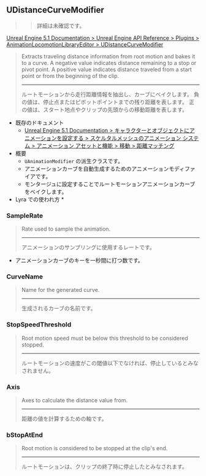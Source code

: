 ## UDistanceCurveModifier

>> 詳細は未確認です。

[Unreal Engine 5.1 Documentation > Unreal Engine API Reference > Plugins > AnimationLocomotionLibraryEditor > UDistanceCurveModifier](https://docs.unrealengine.com/5.1/en-US/API/Plugins/AnimationLocomotionLibraryEditor/UDistanceCurveModifier/)

> Extracts traveling distance information from root motion and bakes it to a curve.
> A negative value indicates distance remaining to a stop or pivot point.
> A positive value indicates distance traveled from a start point or from the beginning of the clip.
> 
> ----
> ルートモーションから走行距離情報を抽出し、カーブにベイクします。
> 負の値は、停止点またはピボットポイントまでの残り距離を表します。
> 正の値は、スタート地点やクリップの先頭からの移動距離を表します。

* 既存のドキュメント
	* [Unreal Engine 5.1 Documentation > キャラクターとオブジェクトにアニメーションを設定する > スケルタルメッシュのアニメーション システム > アニメーション アセットと機能 > 移動 > 距離マッチング]
* 概要
	* `UAnimationModifier` の派生クラスです。
	* アニメーションカーブを自動生成するためのアニメーションモディファイアです。
	* モンタージュに設定することでルートモーションアニメーションカーブをベイクします。
* Lyra での使われ方
	* 

### SampleRate

> Rate used to sample the animation.  
> 
> ----
> アニメーションのサンプリングに使用するレートです。  
* アニメーションカーブのキーを一秒間に打つ数です。

### CurveName

> Name for the generated curve.  
> 
> ----
> 生成されるカーブの名前です。  

### StopSpeedThreshold

> Root motion speed must be below this threshold to be considered stopped.  
> 
> ----
> ルートモーションの速度がこの閾値以下でなければ、停止しているとみなされません。  

### Axis

> Axes to calculate the distance value from.  
> 
> ----
> 距離の値を計算するための軸です。  

### bStopAtEnd

> Root motion is considered to be stopped at the clip's end.  
> 
> ----
> ルートモーションは、クリップの終了時に停止したとみなされます。  




[Unreal Engine 5.1 Documentation > キャラクターとオブジェクトにアニメーションを設定する > スケルタルメッシュのアニメーション システム > アニメーション アセットと機能 > 移動 > 距離マッチング]: https://docs.unrealengine.com/5.0/ja/distance-matching-in-unreal-engine/#%E3%82%AB%E3%83%BC%E3%83%96%E3%81%AE%E7%94%9F%E6%88%90

<!--- ページ内のリンク --->

<!--- 自前の画像へのリンク --->

<!--- generated --->
[Unreal Engine 5.1 Documentation > キャラクターとオブジェクトにアニメーションを設定する > スケルタルメッシュのアニメーション システム > アニメーション アセットと機能 > 移動 > 距離マッチング]: https://docs.unrealengine.com/5.0/ja/distance-matching-in-unreal-engine/#%E3%82%AB%E3%83%BC%E3%83%96%E3%81%AE%E7%94%9F%E6%88%90
